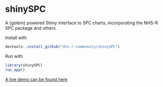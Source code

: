 # shinySPC

A {golem} powered Shiny interface to SPC charts, incorporating the NHS-R SPC package and others.

Install with

``` r
devtools::install_github("nhs-r-community/shinySPC")
```

Run with

``` r
library(shinySPC)
run_app()
```

[A live demo can be found here](https://involve.nottshc.nhs.uk:8443/content/879e1268-8e24-4d8e-98c5-1786a876d825)
